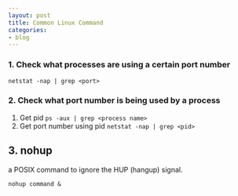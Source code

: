 ```yaml
---
layout: post
title: Common Linux Command
categories:
- blog
---
```


### 1. Check what processes are using a certain port number
`netstat -nap | grep <port>`

### 2. Check what port number is being used by a process
1. Get pid
`ps -aux | grep <process name>`
2. Get port number using pid
`netstat -nap | grep <pid>`

## 3. nohup
a POSIX command to ignore the HUP (hangup) signal.  

`nohup command &`